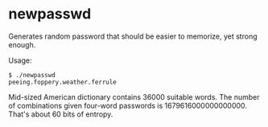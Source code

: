 newpasswd
=========

Generates random password that should be easier to memorize, yet strong enough.

Usage:

    $ ./newpasswd
    peeing.foppery.weather.ferrule

Mid-sized American dictionary contains 36000 suitable words. The number of combinations given four-word passwords is 1679616000000000000. That's about 60 bits of entropy.

